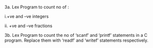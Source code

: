 3a. Lex Program to count no of :


i.+ve and –ve integers



ii. +ve and –ve fractions




3b. Lex Program to count the no of ‘scanf’ and ‘printf’ statements in a C program. Replace them with
‘readf’ and ‘writef’ statements respectively.
